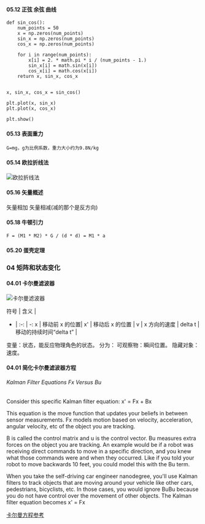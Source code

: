 #### 05.12 正弦 余弦 曲线
```
def sin_cos():
    num_points = 50
    x = np.zeros(num_points)
    sin_x = np.zeros(num_points)
    cos_x = np.zeros(num_points)

    for i in range(num_points):
        x[i] = 2. * math.pi * i / (num_points - 1.)
        sin_x[i] = math.sin(x[i])
        cos_x[i] = math.cos(x[i])
    return x, sin_x, cos_x


x, sin_x, cos_x = sin_cos()

plt.plot(x, sin_x)
plt.plot(x, cos_x)

plt.show()
```
#### 05.13 表面重力 
```
G=mg，g为比例系数，重力大小约为9.8N/kg
```

#### 05.14 欧拉折线法
![欧拉折线法](https://pic3.zhimg.com/v2-8e271c6789e0fb747ff86c391d5c6c97_r.jpg)

#### 05.16 矢量概述
矢量相加
矢量相减(减的那个是反方向)

#### 05.18 牛顿引力
```
F = (M1 * M2) * G / (d * d) = M1 * a
```

#### 05.20 蛋壳定理

### 04 矩阵和状态变化
#### 04.01 卡尔曼滤波器
![卡尔曼滤波器](https://i.imgur.com/8g0dPXh.png)

符号 | 含义 | 
- | :-: | -: 
x | 移动前 x 的位置|
x' | 移动后 x 的位置 |
v | x 方向的速度 |
delta t | 移动的持续时间“delta t” |


变量：状态，能反应物理角色的状态。
分为：
可观察物：瞬间位置。
隐藏对象：速度。
#### 04.01 简化卡尔曼滤波器方程
###### Kalman Filter Equations Fx Versus Bu
Consider this specific Kalman filter equation: x' = Fx + Bx

This equation is the move function that updates your beliefs in between sensor measurements. Fx models motion based on velocity, acceleration, angular velocity, etc of the object you are tracking.

B is called the control matrix and u is the control vector. Bu measures extra forces on the object you are tracking. An example would be if a robot was receiving direct commands to move in a specific direction, and you knew what those commands were and when they occurred. Like if you told your robot to move backwards 10 feet, you could model this with the Bu term.

When you take the self-driving car engineer nanodegree, you'll use Kalman filters to track objects that are moving around your vehicle like other cars, pedestrians, bicyclists, etc. In those cases, you would ignore BuBu because you do not have control over the movement of other objects. The Kalman filter equation becomes x' = Fx

[卡尔曼方程参考](https://classroom.udacity.com/courses/ud953/lessons/4632564251/concepts/555e0c78-8acd-4eda-acf7-4d794be34978 "卡尔曼方程参考")